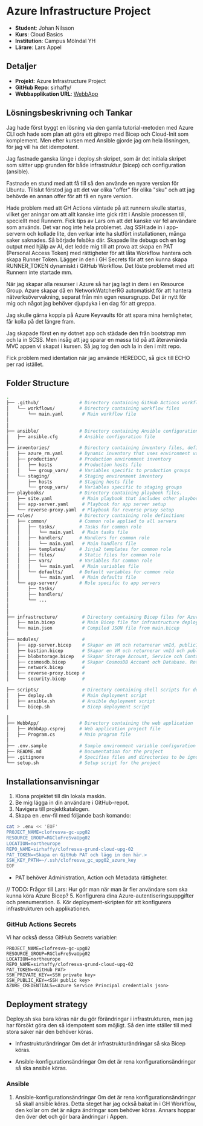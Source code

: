 # Azure Infrastructure Project
- **Student**: Johan Nilsson
- **Kurs**: Cloud Basics
- **Institution**: Campus Mölndal YH
- **Lärare**: Lars Appel

## Detaljer
- **Projekt**: Azure Infrastructure Project
- **GitHub Repo**: sirhaffy/
- **Webbapplikation URL**: [WebbApp](https://webbapp.johannilsson.se)

## Lösningsbeskrivning och Tankar
Jag hade först byggt en lösning via den gamla tutorial-metoden med Azure CLI och hade som plan att göra ett gitrepo med Bicep och Cloud-Init som komplement. Men efter kursen med Ansible gjorde jag om hela lösningen, för jag vill ha det idempotent. 

Jag fastnade ganska länge i deploy.sh skripet, som är det initiala skripet som sätter upp grunden för både infrastruktur (bicep) och configuration (ansible).

Fastnade en stund med att få till så den använde en nyare version för Ubuntu. Tillslut förstod jag att det var olika "offer" för olika "sku" och att jag behövde en annan offer för att få en nyare version.

Hade problem med att GH Actions väntade på att runnern skulle startas, vilket ger aningar om att allt kanske inte gick rätt i Ansible processen till, speciellt med Runnern. Fick tips av Lars om att det kanske var fel användare som används. Det var nog inte hela problemet. Jag SSH:ade in i app-servern och kollade lite, den verkar inte ha slutfört installationen, många saker saknades. Så började felsöka där. Skapade lite debugs och en log output med hjälp av AI, det ledde mig till att prova att skapa en PAT (Personal Access Token) med rättigheter för att låta Workflow hantera och skapa Runner Token. Lägger in den i GH Secrets för att sen kunna skapa RUNNER_TOKEN dynamiskt i GitHub Workflow. Det löste problemet med att Runnern inte startade mm.

<!-- Jag har också lagt in en Azure Dynamic Inventory som hämtar information om hostar från Azure. Detta är en stor fördel för att slippa hålla koll på IP-adresser och annat. -->

När jag skapar alla resurser i Azure så har jag lagt in dem i en Resource Group. Azure skapar då en NetworkWatcherRG automatiskt för att hantera nätverksövervakning, separat från min egen resursgrupp. Det är nytt för mig och något jag behöver djupdyka i en dag för att greppa.

Jag skulle gärna koppla på Azure Keyvaults för att spara mina hemligheter, får kolla på det längre fram.

Jag skapade först en ny dotnet app och städade den från bootstrap mm och la in SCSS. Men insåg att jag sparar en massa tid på att återavnända MVC appen vi skapat i kursen. Så jag tog den och la in den i mitt repo.

Fick problem med identation när jag använde HEREDOC, så gick till ECHO per rad istället.





## Folder Structure
```bash
.
├── .github/               # Directory containing GitHub Actions workflows
│   └── workflows/         # Directory containing workflow files
│       └── main.yaml       # Main workflow file
│
│
├── ansible/               # Directory containing Ansible configuration
│   ├── ansible.cfg        # Ansible configuration file
│
├── inventories/           # Directory containing inventory files, define target hosts and groups.
│   ├── azure_rm.yaml      # Dynamic inventory that uses environment variables to get host information.
│   ├── production/        # Production environment inventory
│   │   ├── hosts          # Production hosts file
│   │   └── group_vars/    # Variables specific to production groups
│   └── staging/           # Staging environment inventory
│       ├── hosts          # Staging hosts file
│       └── group_vars/    # Variables specific to staging groups
├── playbooks/             # Directory containing playbook files.
│   ├── site.yaml           # Main playbook that includes other playbooks
│   ├── app-server.yaml     # Playbook for app server setup
│   └── reverse-proxy.yaml  # Playbook for reverse proxy setup
├── roles/                 # Directory containing role definitions
│   ├── common/            # Common role applied to all servers
│   │   ├── tasks/         # Tasks for common role
│   │   │   └── main.yaml   # Main tasks file
│   │   ├── handlers/      # Handlers for common role
│   │   │   └── main.yaml   # Main handlers file
│   │   ├── templates/     # Jinja2 templates for common role
│   │   ├── files/         # Static files for common role
│   │   ├── vars/          # Variables for common role
│   │   │   └── main.yaml   # Main variables file
│   │   └── defaults/      # Default variables for common role
│   │       └── main.yaml   # Main defaults file
│   └── app-server/        # Role specific to app servers
│       ├── tasks/
│       ├── handlers/
│       └── ...
│
│
├── infrastructure/         # Directory containing Bicep files for Azure infrastructure
│   ├── main.bicep          # Main Bicep file for infrastructure deployment
│   └── main.json           # Compiled JSON file from main.bicep
│
├── modules/                # 
│   ├── app-server.bicep    # Skapar en VM och returnerar vmId, publicIp och privateIp.
│   ├── bastion.bicep       # Skapar en VM och returnerar vmId och publicIp.
│   ├── blobstorage.bicep   # Skapar Storage Account, Service och Container. Returnerar storageAccountName och blobEndpoint.
│   ├── cosmosdb.bicep      # Skapar CosmosDB Account och Database. Returnerar cosmosDbAccountName och cosmosDbDatabaseName.
│   ├── network.bicep       # 
│   ├── reverse-proxy.bicep # 
│   └── security.bicep      # 

├── scripts/                # Directory containing shell scripts for deployment
│   ├── deploy.sh           # Main deployment script
│   ├── ansible.sh          # Ansible deployment script
│   └── bicep.sh            # Bicep deployment script

│
├── WebbApp/               # Directory containing the web application
│   ├── WebbApp.csproj     # Web application project file
│   ├── Program.cs         # Main program file
│
├── .env.sample            # Sample environment variable configuration
├── README.md              # Documentation for the project
├── .gitignore             # Specifies files and directories to be ignored by Git
└── setup.sh               # Setup script for the project
```

## Installationsanvisningar
1. Klona projektet till din lokala maskin.
2. Be mig lägga in din användare i GitHub-repot.
3. Navigera till projektkatalogen.
4. Skapa en .env-fil med följande bash komando:

```bash
cat > .env << 'EOF'
PROJECT_NAME=clofresva-gc-upg02
RESOURCE_GROUP=RGCloFreSvaUpg02
LOCATION=northeurope
REPO_NAME=sirhaffy/clofresva-grund-cloud-upg-02
PAT_TOKEN=<Skapa en GitHub PAT och lägg in den här.>
SSH_KEY_PATH=~/.ssh/clofresva_gc_upg02_azure_key
EOF
```
* PAT behöver Administration, Action och Metadata rättigheter.

// TODO: Frågor till Lars: Hur gör man när man är fler användare som ska kunna köra Azure Bicep?
5. Konfigurera dina Azure-autentiseringsuppgifter och prenumeration.
6. Kör deployment-skripten för att konfigurera infrastrukturen och applikationen.

### GitHub Actions Secrets
Vi har också dessa GitHub Secrets variabler:

```env
PROJECT_NAME=clofresva-gc-upg02
RESOURCE_GROUP=RGCloFreSvaUpg02
LOCATION=northeurope
REPO_NAME=sirhaffy/clofresva-grund-cloud-upg-02
PAT_TOKEN=<GitHub PAT>
SSH_PRIVATE_KEY=<SSH private key>
SSH_PUBLIC_KEY=<SSH public key>
AZURE_CREDENTIALS=<Azure Service Principal credentials json>
```

## Deployment strategy
Deploy.sh ska bara köras när du gör förändringar i infrastrukturen, men jag har försökt göra den så idempotent som möjligt. Så den inte ställer till med stora saker när den behöver köras.

- Infrastrukturändringar
Om det är infrastrukturändringar så ska Bicep köras.

- Ansible-konfigurationsändringar
Om det är rena konfigurationsändringar så ska ansible köras.


### Ansible
1. Ansible-konfigurationsändringar
Om det är rena konfigurationsändringar så skall ansible köras. Detta steget har jag också bakat in i GH Workflow, den kollar om det är några ändringar som behöver köras. Annars hoppar den över det och gör bara ändringar i Appen.





